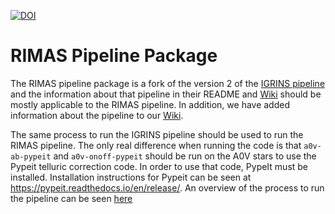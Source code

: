 [![DOI](https://zenodo.org/badge/doi/10.5281/zenodo.18579.svg)](http://dx.doi.org/10.5281/zenodo.18579)

# RIMAS Pipeline Package

The RIMAS pipeline package is a fork of the version 2 of the [IGRINS pipeline](https://github.com/igrins/plp) and the information about that pipeline in their README and [Wiki](https://github.com/igrins/plp/wiki) should be mostly applicable to the RIMAS pipeline. In addition, we have added information about the pipeline to our [Wiki](https://github.com/njmiller/plp/wiki).

The same process to run the IGRINS pipeline should be used to run the RIMAS pipeline. The only real difference when running the code is that `a0v-ab-pypeit` and `a0v-onoff-pypeit` should be run on the A0V stars to use the Pypeit telluric correction code. In order to use that code, PypeIt must be installed. Installation instructions for Pypeit can be seen at https://pypeit.readthedocs.io/en/release/. An overview of the process to run the pipeline can be seen [here](https://github.com/njmiller/plp/wiki/How-to-run-pipeline)

